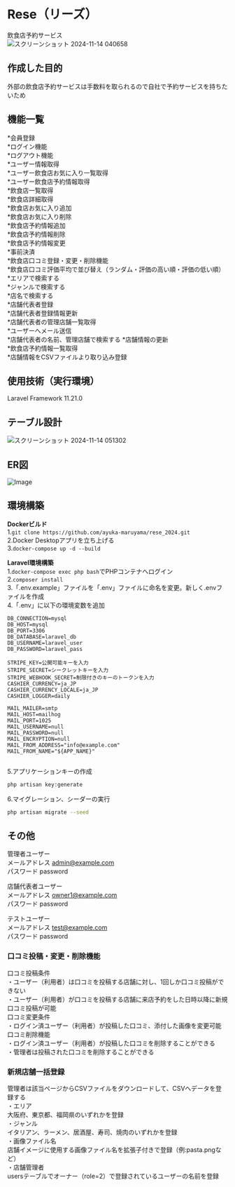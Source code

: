 # Rese（リーズ）  
飲食店予約サービス  
![スクリーンショット 2024-11-14 040658](https://github.com/user-attachments/assets/56413852-7d5c-4daa-8a13-2dbbe3ced97f)  
  
## 作成した目的  
外部の飲食店予約サービスは手数料を取られるので自社で予約サービスを持ちたいため  
  
## 機能一覧  
*会員登録  
*ログイン機能  
*ログアウト機能  
*ユーザー情報取得  
*ユーザー飲食店お気に入り一覧取得  
*ユーザー飲食店予約情報取得  
*飲食店一覧取得  
*飲食店詳細取得  
*飲食店お気に入り追加  
*飲食店お気に入り削除  
*飲食店予約情報追加  
*飲食店予約情報削除  
*飲食店予約情報変更  
*事前決済  
*飲食店口コミ登録・変更・削除機能  
*飲食店口コミ評価平均で並び替え（ランダム・評価の高い順・評価の低い順）  
*エリアで検索する  
*ジャンルで検索する  
*店名で検索する  
*店舗代表者登録  
*店舗代表者登録情報更新  
*店舗代表者の管理店舗一覧取得  
*ユーザーへメール送信  
*店舗代表者の名前、管理店舗で検索する
*店舗情報の更新  
*飲食店予約情報一覧取得  
*店舗情報をCSVファイルより取り込み登録  
  
## 使用技術（実行環境）  
Laravel Framework 11.21.0  
  
## テーブル設計  
![スクリーンショット 2024-11-14 051302](https://github.com/user-attachments/assets/a8857380-67d3-4fbf-b967-1c1a8331cf88)  
  
## ER図  
![Image](https://github.com/user-attachments/assets/ddfee09f-31a5-4427-9c45-e6b68159c00b)  

## 環境構築  
**Dockerビルド**  
1.`git clone https://github.com/ayuka-maruyama/rese_2024.git`  
2.Docker Desktopアプリを立ち上げる  
3.`docker-compose up -d --build`  
  
**Laravel環境構築**  
1.`docker-compose exec php bash`でPHPコンテナへログイン  
2.`composer install`  
3.「.env.example」ファイルを「.env」ファイルに命名を変更。新しく.envファイルを作成  
4.「.env」に以下の環境変数を追加  
```text
DB_CONNECTION=mysql  
DB_HOST=mysql  
DB_PORT=3306  
DB_DATABASE=laravel_db  
DB_USERNAME=laravel_user  
DB_PASSWORD=laravel_pass  
  
STRIPE_KEY=公開可能キーを入力  
STRIPE_SECRET=シークレットキーを入力  
STRIPE_WEBHOOK_SECRET=制限付きのキーのトークンを入力  
CASHIER_CURRENCY=ja_JP  
CASHIER_CURRENCY_LOCALE=ja_JP  
CASHIER_LOGGER=daily  
  
MAIL_MAILER=smtp  
MAIL_HOST=mailhog  
MAIL_PORT=1025  
MAIL_USERNAME=null  
MAIL_PASSWORD=null  
MAIL_ENCRYPTION=null  
MAIL_FROM_ADDRESS="info@example.com"  
MAIL_FROM_NAME="${APP_NAME}"  
  
```
  
5.アプリケーションキーの作成  
``` bash
php artisan key:generate
```  
  
6.マイグレーション、シーダーの実行  
``` bash
php artisan migrate --seed
```  
  
## その他  
管理者ユーザー  
メールアドレス admin@example.com  
パスワード password  
  
店舗代表者ユーザー  
メールアドレス owner1@example.com  
パスワード password  
  
テストユーザー  
メールアドレス test@example.com  
パスワード password  
  
### 口コミ投稿・変更・削除機能  
口コミ投稿条件  
・ユーザー（利用者）は口コミを投稿する店舗に対し、1回しか口コミ投稿ができない  
・ユーザー（利用者）が口コミを投稿する店舗に来店予約をした日時以降に新規口コミ投稿が可能  
口コミ変更条件  
・ログイン済ユーザー（利用者）が投稿した口コミ、添付した画像を変更可能  
口コミ削除機能  
・ログイン済ユーザー（利用者）が投稿した口コミを削除することができる  
・管理者は投稿された口コミを削除することができる  

### 新規店舗一括登録  
管理者は該当ページからCSVファイルをダウンロードして、CSVへデータを登録する  
・エリア  
  大阪府、東京都、福岡県のいずれかを登録  
・ジャンル  
  イタリアン、ラーメン、居酒屋、寿司、焼肉のいずれかを登録  
・画像ファイル名  
  店舗イメージに使用する画像ファイル名を拡張子付きで登録（例:pasta.pngなど）  
・店舗管理者  
  usersテーブルでオーナー（role=2）で登録されているユーザーの名前を登録  
